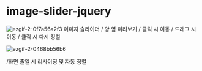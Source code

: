# image-slider-jquery


![ezgif-2-0f7a56a2f3](https://user-images.githubusercontent.com/101640894/177555950-aa4169a9-71a1-448c-8925-6e329998ae38.gif)
이미지 슬라이더 
/ 양 옆 미리보기 
/ 클릭 시 이동
/ 드래그 시 이동
/ 클릭 시 다시 정렬

![ezgif-2-0468bb56b6](https://user-images.githubusercontent.com/101640894/177556085-ac05bafd-718f-432e-8b70-51f87ab09678.gif)

/화면 줄일 시 리사이징 및 자동 정렬
